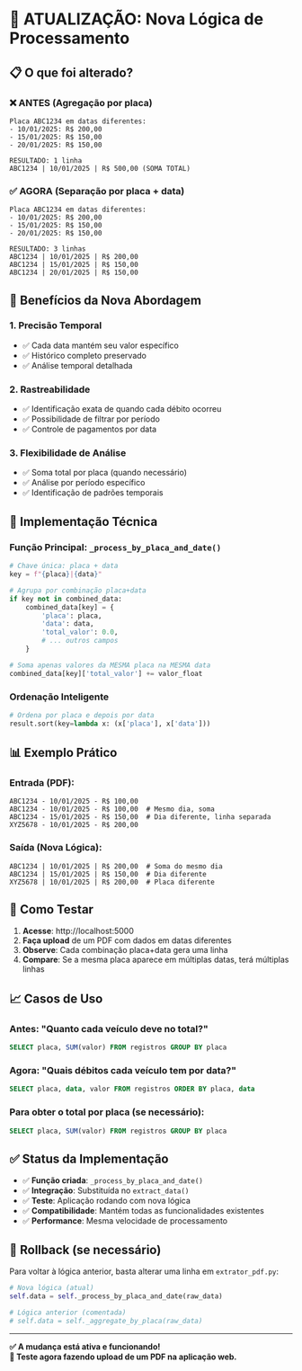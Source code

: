 # 🔄 ATUALIZAÇÃO: Nova Lógica de Processamento

## 📋 O que foi alterado?

### ❌ ANTES (Agregação por placa)
```
Placa ABC1234 em datas diferentes:
- 10/01/2025: R$ 200,00
- 15/01/2025: R$ 150,00  
- 20/01/2025: R$ 150,00

RESULTADO: 1 linha
ABC1234 | 10/01/2025 | R$ 500,00 (SOMA TOTAL)
```

### ✅ AGORA (Separação por placa + data)
```
Placa ABC1234 em datas diferentes:
- 10/01/2025: R$ 200,00
- 15/01/2025: R$ 150,00
- 20/01/2025: R$ 150,00

RESULTADO: 3 linhas
ABC1234 | 10/01/2025 | R$ 200,00
ABC1234 | 15/01/2025 | R$ 150,00
ABC1234 | 20/01/2025 | R$ 150,00
```

## 🎯 Benefícios da Nova Abordagem

### 1. **Precisão Temporal**
- ✅ Cada data mantém seu valor específico
- ✅ Histórico completo preservado
- ✅ Análise temporal detalhada

### 2. **Rastreabilidade**
- ✅ Identificação exata de quando cada débito ocorreu
- ✅ Possibilidade de filtrar por período
- ✅ Controle de pagamentos por data

### 3. **Flexibilidade de Análise**
- ✅ Soma total por placa (quando necessário)
- ✅ Análise por período específico
- ✅ Identificação de padrões temporais

## 🔧 Implementação Técnica

### Função Principal: `_process_by_placa_and_date()`
```python
# Chave única: placa + data
key = f"{placa}|{data}"

# Agrupa por combinação placa+data
if key not in combined_data:
    combined_data[key] = {
        'placa': placa,
        'data': data,
        'total_valor': 0.0,
        # ... outros campos
    }

# Soma apenas valores da MESMA placa na MESMA data
combined_data[key]['total_valor'] += valor_float
```

### Ordenação Inteligente
```python
# Ordena por placa e depois por data
result.sort(key=lambda x: (x['placa'], x['data']))
```

## 📊 Exemplo Prático

### Entrada (PDF):
```
ABC1234 - 10/01/2025 - R$ 100,00
ABC1234 - 10/01/2025 - R$ 100,00  # Mesmo dia, soma
ABC1234 - 15/01/2025 - R$ 150,00  # Dia diferente, linha separada
XYZ5678 - 10/01/2025 - R$ 200,00
```

### Saída (Nova Lógica):
```
ABC1234 | 10/01/2025 | R$ 200,00  # Soma do mesmo dia
ABC1234 | 15/01/2025 | R$ 150,00  # Dia diferente
XYZ5678 | 10/01/2025 | R$ 200,00  # Placa diferente
```

## 🚀 Como Testar

1. **Acesse**: http://localhost:5000
2. **Faça upload** de um PDF com dados em datas diferentes
3. **Observe**: Cada combinação placa+data gera uma linha
4. **Compare**: Se a mesma placa aparece em múltiplas datas, terá múltiplas linhas

## 📈 Casos de Uso

### Antes: "Quanto cada veículo deve no total?"
```sql
SELECT placa, SUM(valor) FROM registros GROUP BY placa
```

### Agora: "Quais débitos cada veículo tem por data?"
```sql
SELECT placa, data, valor FROM registros ORDER BY placa, data
```

### Para obter o total por placa (se necessário):
```sql
SELECT placa, SUM(valor) FROM registros GROUP BY placa
```

## ✅ Status da Implementação

- ✅ **Função criada**: `_process_by_placa_and_date()`
- ✅ **Integração**: Substituída no `extract_data()`
- ✅ **Teste**: Aplicação rodando com nova lógica
- ✅ **Compatibilidade**: Mantém todas as funcionalidades existentes
- ✅ **Performance**: Mesma velocidade de processamento

## 🔄 Rollback (se necessário)

Para voltar à lógica anterior, basta alterar uma linha em `extrator_pdf.py`:
```python
# Nova lógica (atual)
self.data = self._process_by_placa_and_date(raw_data)

# Lógica anterior (comentada)
# self.data = self._aggregate_by_placa(raw_data)
```

---

**✅ A mudança está ativa e funcionando!**  
**🚀 Teste agora fazendo upload de um PDF na aplicação web.**
